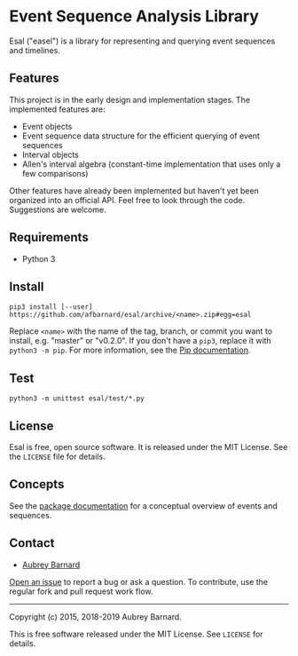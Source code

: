 Event Sequence Analysis Library
===============================


Esal ("easel") is a library for representing and querying event
sequences and timelines.


Features
--------

This project is in the early design and implementation stages.  The
implemented features are:

* Event objects
* Event sequence data structure for the efficient querying of event
  sequences
* Interval objects
* Allen's interval algebra (constant-time implementation that uses only
  a few comparisons)

Other features have already been implemented but haven't yet been
organized into an official API.  Feel free to look through the code.
Suggestions are welcome.


Requirements
------------

* Python 3


Install
-------

    pip3 install [--user] https://github.com/afbarnard/esal/archive/<name>.zip#egg=esal

Replace `<name>` with the name of the tag, branch, or commit you want to
install, e.g. "master" or "v0.2.0".  If you don't have a `pip3`, replace
it with `python3 -m pip`.  For more information, see the [Pip
documentation]( https://pip.pypa.io/).


Test
----

    python3 -m unittest esal/test/*.py


License
-------

Esal is free, open source software.  It is released under the MIT
License.  See the `LICENSE` file for details.


Concepts
--------

See the [package documentation](
https://github.com/afbarnard/esal/blob/master/esal/__init__.py) for a
conceptual overview of events and sequences.


Contact
-------

* [Aubrey Barnard](https://github.com/afbarnard)

[Open an issue](https://github.com/afbarnard/esal/issues/new) to report
a bug or ask a question.  To contribute, use the regular fork and pull
request work flow.


-----

Copyright (c) 2015, 2018-2019 Aubrey Barnard.

This is free software released under the MIT License.  See `LICENSE` for
details.
